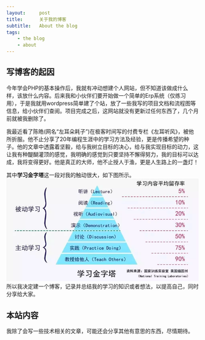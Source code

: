 ```yaml
---
layout:     post
title:      关于我的博客
subtitle:   About the blog
tags:
    - the blog
    - about
---
```


## 写博客的起因

今年学会PHP的基本操作后，我就有冲动想建个人网站，但不知道该做成什么样，该放什么内容。后来我和小伙伴们要开始做一个简单的Erp系统（仅练习用），于是我就用wordpress简单建了个站，放了一些我写的项目文档和流程图等信息，给小伙伴们查阅。项目完成之后，这网站就没有更新过任何东西了，几个月前就被我删除了。

我最近看了陈皓(网名“左耳朵耗子”)在极客时间写的付费专栏《左耳听风》，被他所折服。他不止分享了20年编程生涯中的学习方法及经验，更是传播希望的种子。他的文章中透露着坚毅，给与我树立目标的决心，给与我实现目标的动力，这让我有种醍醐灌顶的感觉，我明确的感觉到只要坚持不懈得努力，我的目标可以达成，我将变得更好。他是真正的大师，他不止授人于渔，更是人生路上的一盏灯！

其中**学习金字塔**这一段对我的触动很大，如下图所示。
![image](/img/posts/about-the-blog/study-pyramid.png)
所以我决定建一个博客，记录并总结我的学习的知识或者想法，以提高自己，同时分享给大家。

## 本站内容

我除了会写一些技术相关的文章，可能还会分享其他有意思的东西，尽情期待。